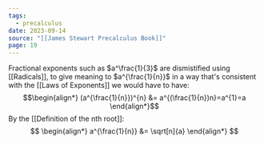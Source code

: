 ```yaml
---
tags:
  - precalculus
date: 2023-09-14
source: "[[James Stewart Precalculus Book]]"
page: 19
---
```

Fractional exponents such as $a^\frac{1}{3}$ are dismistified using [[Radicals]], to give meaning to $a^{\frac{1}{n}}$ in a way that's consistent with the [[Laws of Exponents]] we would have to have:
$$\begin{align*}
(a^{\frac{1}{n}})^{n} &= a^{(\frac{1}{n})n}=a^{1}=a
\end{align*}$$
By the [[Definition of the nth root]]:
$$
\begin{align*}
a^{\frac{1}{n}} &= \sqrt[n]{a}
\end{align*}
$$
